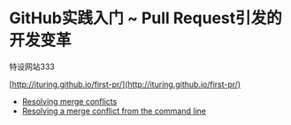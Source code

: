 # GitHub实践入门 ~ Pull Request引发的开发变革

特设网站333

  [http://ituring.github.io/first-pr/](http://ituring.github.io/first-pr/)
-  [Resolving merge conflicts](https://help.github.com/articles/resolving-merge-conflicts/)
-  [Resolving a merge conflict from the command line](https://help.github.com/articles/resolving-a-merge-conflict-from-the-command-line/)
